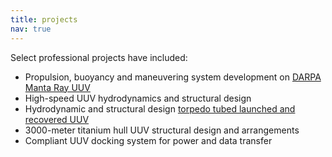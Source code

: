 ```yaml
---
title: projects
nav: true
---
```


Select professional projects have included:
* Propulsion, buoyancy and maneuvering system development on [DARPA Manta Ray UUV](https://www.darpa.mil/news-events/2024-05-01)
* High-speed UUV hydrodynamics and structural design
* Hydrodynamic and structural design [torpedo tubed launched and recovered UUV](https://hii.com/news/us-navy-submarines-drone-launch-torpedo-tube-remus-hii-2023/)
* 3000-meter titanium hull UUV structural design and arrangements
* Compliant UUV docking system for power and data transfer

